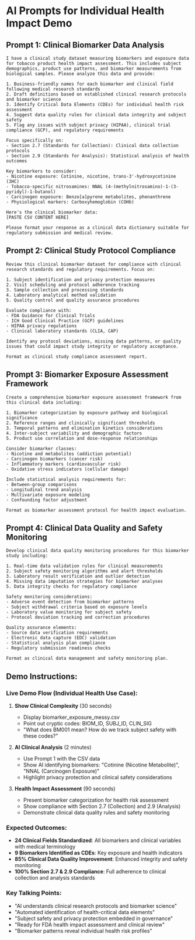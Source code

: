 # AI Prompts for Individual Health Impact Demo

## Prompt 1: Clinical Biomarker Data Analysis

```
I have a clinical study dataset measuring biomarkers and exposure data for tobacco product health impact assessment. This includes subject demographics, product use patterns, and biomarker measurements from biological samples. Please analyze this data and provide:

1. Business-friendly names for each biomarker and clinical field following medical research standards
2. Draft definitions based on established clinical research protocols and biomarker science
3. Identify Critical Data Elements (CDEs) for individual health risk assessment
4. Suggest data quality rules for clinical data integrity and subject safety
5. Flag any issues with subject privacy (HIPAA), clinical trial compliance (GCP), and regulatory requirements

Focus specifically on:
- Section 2.7 (Standards for Collection): Clinical data collection protocols
- Section 2.9 (Standards for Analysis): Statistical analysis of health outcomes

Key biomarkers to consider:
- Nicotine exposure: Cotinine, nicotine, trans-3'-hydroxycotinine (3HC)
- Tobacco-specific nitrosamines: NNAL (4-(methylnitrosamino)-1-(3-pyridyl)-1-butanol)
- Carcinogen exposure: Benzo[a]pyrene metabolites, phenanthrene
- Physiological markers: Carboxyhemoglobin (COHb)

Here's the clinical biomarker data:
[PASTE CSV CONTENT HERE]

Please format your response as a clinical data dictionary suitable for regulatory submission and medical review.
```

## Prompt 2: Clinical Study Protocol Compliance

```
Review this clinical biomarker dataset for compliance with clinical research standards and regulatory requirements. Focus on:

1. Subject identification and privacy protection measures
2. Visit scheduling and protocol adherence tracking
3. Sample collection and processing standards
4. Laboratory analytical method validation
5. Quality control and quality assurance procedures

Evaluate compliance with:
- FDA Guidance for Clinical Trials
- ICH Good Clinical Practice (GCP) guidelines
- HIPAA privacy regulations
- Clinical laboratory standards (CLIA, CAP)

Identify any protocol deviations, missing data patterns, or quality issues that could impact study integrity or regulatory acceptance.

Format as clinical study compliance assessment report.
```

## Prompt 3: Biomarker Exposure Assessment Framework

```
Create a comprehensive biomarker exposure assessment framework from this clinical data including:

1. Biomarker categorization by exposure pathway and biological significance
2. Reference ranges and clinically significant thresholds
3. Temporal patterns and elimination kinetics considerations
4. Inter-subject variability and demographic factors
5. Product use correlation and dose-response relationships

Consider biomarker classes:
- Nicotine and metabolites (addiction potential)
- Carcinogen biomarkers (cancer risk)
- Inflammatory markers (cardiovascular risk)
- Oxidative stress indicators (cellular damage)

Include statistical analysis requirements for:
- Between-group comparisons
- Longitudinal trend analysis
- Multivariate exposure modeling
- Confounding factor adjustment

Format as biomarker assessment protocol for health impact evaluation.
```

## Prompt 4: Clinical Data Quality and Safety Monitoring

```
Develop clinical data quality monitoring procedures for this biomarker study including:

1. Real-time data validation rules for clinical measurements
2. Subject safety monitoring algorithms and alert thresholds
3. Laboratory result verification and outlier detection
4. Missing data imputation strategies for biomarker analyses
5. Data integrity checks for regulatory compliance

Safety monitoring considerations:
- Adverse event detection from biomarker patterns
- Subject withdrawal criteria based on exposure levels
- Laboratory value monitoring for subject safety
- Protocol deviation tracking and correction procedures

Quality assurance elements:
- Source data verification requirements
- Electronic data capture (EDC) validation
- Statistical analysis plan compliance
- Regulatory submission readiness checks

Format as clinical data management and safety monitoring plan.
```

## Demo Instructions:

### Live Demo Flow (Individual Health Use Case):
1. **Show Clinical Complexity** (30 seconds)
   - Display biomarker_exposure_messy.csv
   - Point out cryptic codes: BIOM_ID, SUBJ_ID, CLIN_SIG
   - "What does BM001 mean? How do we track subject safety with these codes?"

2. **AI Clinical Analysis** (2 minutes)
   - Use Prompt 1 with the CSV data
   - Show AI identifying biomarkers: "Cotinine (Nicotine Metabolite)", "NNAL (Carcinogen Exposure)"
   - Highlight privacy protection and clinical safety considerations

3. **Health Impact Assessment** (90 seconds)
   - Present biomarker categorization for health risk assessment
   - Show compliance with Section 2.7 (Collection) and 2.9 (Analysis)
   - Demonstrate clinical data quality rules and safety monitoring

### Expected Outcomes:
- **24 Clinical Fields Standardized**: All biomarkers and clinical variables with medical terminology
- **9 Biomarkers Identified as CDEs**: Key exposure and health indicators
- **85% Clinical Data Quality Improvement**: Enhanced integrity and safety monitoring
- **100% Section 2.7 & 2.9 Compliance**: Full adherence to clinical collection and analysis standards

### Key Talking Points:
- "AI understands clinical research protocols and biomarker science"
- "Automated identification of health-critical data elements"
- "Subject safety and privacy protection embedded in governance"
- "Ready for FDA health impact assessment and clinical review"
- "Biomarker patterns reveal individual health risk profiles" 